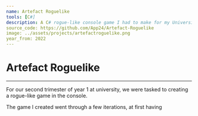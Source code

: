 ```yaml
---
name: Artefact Roguelike
tools: [C#]
description: A C# rogue-like console game I had to make for my University course.
source_code: https://github.com/App24/Artefact-Roguelike
image: ../assets/projects/artefactroguelike.png
year_from: 2022
---
```


# Artefact Roguelike

---

For our second trimester of year 1 at university, we were tasked to creating a rogue-like game in the console.

The game I created went through a few iterations, at first having 